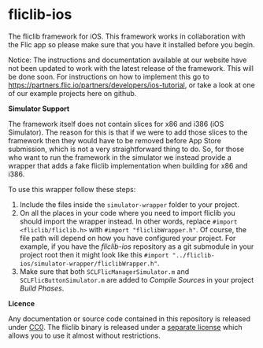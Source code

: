 # fliclib-ios
The fliclib framework for iOS.
This framework works in collaboration with the Flic app so please make sure that you have it installed before you begin.

Notice: The instructions and documentation available at our website have not been updated to work with the latest release of the framework. This will be done soon.
For instructions on how to implement this go to https://partners.flic.io/partners/developers/ios-tutorial, or take a look at one of our example projects here on github.

**Simulator Support**

The framework itself does not contain slices for x86 and i386 (iOS Simulator). The reason for this is that if we were to add those slices to the framework then
they would have to be removed before App Store submission, which is not a very straightforward thing to do. So, for those who want to run the framework in the simulator
we instead provide a wrapper that adds a fake fliclib implementation when building for x86 and i386.

To use this wrapper follow these steps:

1. Include the files inside the `simulator-wrapper` folder to your project.
2. On all the places in your code where you need to import fliclib you should import the wrapper instead. In other words, replace `#import <fliclib/fliclib.h>` with `#import "fliclibWrapper.h"`. Of course, the file path will depend on how you have configured your project. For example, if you have the *fliclib-ios* repository as a git submodule in your project root then it might look like this `#import "../fliclib-ios/simulator-wrapper/fliclibWrapper.h"`.
3. Make sure that both `SCLFlicManagerSimulator.m` and `SCLFlicButtonSimulator.m` are added to *Compile Sources* in your project *Build Phases*.

**Licence**

Any documentation or source code contained in this repository is released under [CC0](LICENCE%20(for%20the%20documentation%20and%20source%20code).txt). The fliclib binary is released under a [separate license](LICENCE%20(for%20the%20fliclib%20binary).txt) which allows you to use it almost without restrictions.
